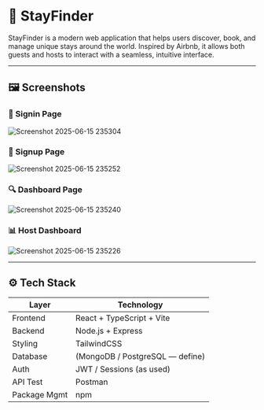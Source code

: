 # 🏡 StayFinder

StayFinder is a modern web application that helps users discover, book, and manage unique stays around the world. Inspired by Airbnb, it allows both guests and hosts to interact with a seamless, intuitive interface.

---

## 🖼️ Screenshots

### 🔐 Signin Page
![Screenshot 2025-06-15 235304](https://github.com/user-attachments/assets/093c6fda-ad8f-4af2-a940-b7167dcef55d)


### 📝 Signup Page
![Screenshot 2025-06-15 235252](https://github.com/user-attachments/assets/f220dcc7-0869-43a8-9b52-3cde11e843c0)

### 🔍 Dashboard Page
![Screenshot 2025-06-15 235240](https://github.com/user-attachments/assets/703e381c-f92a-407d-82f6-05a550a1d330)


### 📊 Host Dashboard
![Screenshot 2025-06-15 235226](https://github.com/user-attachments/assets/34b2a575-8b35-4510-b46d-a2faf5abbf10)

---

## ⚙️ Tech Stack

| Layer      | Technology                     |
|------------|--------------------------------|
| Frontend   | React + TypeScript + Vite      |
| Backend    | Node.js + Express    |
| Styling    | TailwindCSS                    |
| Database   | (MongoDB / PostgreSQL — define)|
| Auth       | JWT / Sessions (as used)       |
| API Test   | Postman     |
| Package Mgmt | npm                    |



